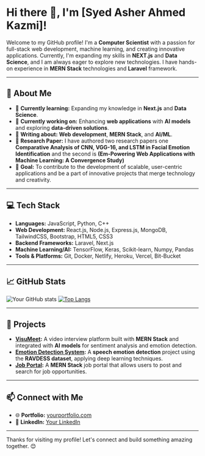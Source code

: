 # Hi there 👋, I'm [Syed Asher Ahmed Kazmi]!

Welcome to my GitHub profile! I'm a **Computer Scientist** with a passion for full-stack web development, machine learning, and creating innovative applications. Currently, I'm expanding my skills in **NEXT.js** and **Data Science**, and I am always eager to explore new technologies. I have hands-on experience in **MERN Stack** technologies and **Laravel** framework.

---

## 🚀 About Me
- 🌱 **Currently learning:** Expanding my knowledge in **Next.js** and **Data Science**.
- 💼 **Currently working on:** Enhancing **web applications** with **AI models** and exploring **data-driven solutions**.
- 📝 **Writing about:** **Web development**, **MERN Stack**, and **AI/ML**.
- 🔬 **Research Paper:** I have authored two research papers one **Comparative Analysis of CNN, VGG-16, and LSTM in Facial Emotion Identification** and the second is **(Em-Powering Web Applications with Machine Learning: A Convergence Study)**
- 🎯 **Goal:** To contribute to the development of scalable, user-centric applications and be a part of innovative projects that merge technology and creativity.

---

## 💻 Tech Stack
- **Languages:** JavaScript, Python, C++
- **Web Development:** React.js, Node.js, Express.js, MongoDB, TailwindCSS, Bootstrap, HTML5, CSS3 
- **Backend Frameworks:** Laravel, Next.js
- **Machine Learning/AI:** TensorFlow, Keras, Scikit-learn, Numpy, Pandas
- **Tools & Platforms:** Git, Docker, Netlify, Heroku, Vercel, Bit-Bucket

---

## 📈 GitHub Stats
![Your GitHub stats](https://github-readme-stats.vercel.app/api?username=yourusername&show_icons=true&theme=radical)
[![Top Langs](https://github-readme-stats.vercel.app/api/top-langs/?username=yourusername&layout=compact&theme=radical)](https://github.com/anuraghazra/github-readme-stats)

---

## 📂 Projects
- **[VisuMeet](https://github.com/yourusername/visumeet):** A video interview platform built with **MERN Stack** and integrated with **AI models** for sentiment analysis and emotion detection.
- **[Emotion Detection System](https://github.com/yourusername/emotion-detection):** A **speech emotion detection** project using the **RAVDESS dataset**, applying deep learning techniques.
- **[Job Portal](https://github.com/yourusername/job-portal):** A **MERN Stack** job portal that allows users to post and search for job opportunities.
  
---

## 📫 Connect with Me
- 🌐 **Portfolio:** [yourportfolio.com](https://www.asherahmed.vercel.app)
- 💼 **LinkedIn:** [Your LinkedIn](https://www.linkedin.com/in/asherahmed1)

---

Thanks for visiting my profile! Let's connect and build something amazing together. 😊
